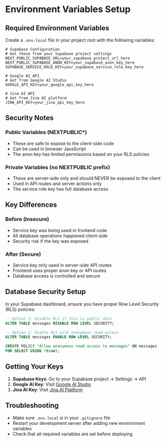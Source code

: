 # Environment Variables Setup

## Required Environment Variables

Create a `.env.local` file in your project root with the following variables:

```env
# Supabase Configuration
# Get these from your Supabase project settings
NEXT_PUBLIC_SUPABASE_URL=your_supabase_project_url_here
NEXT_PUBLIC_SUPABASE_ANON_KEY=your_supabase_anon_key_here
SUPABASE_SERVICE_ROLE_KEY=your_supabase_service_role_key_here

# Google AI API
# Get from Google AI Studio
GOOGLE_API_KEY=your_google_api_key_here

# Jina AI API
# Get from Jina AI platform
JINA_API_KEY=your_jina_api_key_here
```

## Security Notes

### Public Variables (NEXT*PUBLIC*\*)

- These are safe to expose to the client-side code
- Can be used in browser JavaScript
- The anon key has limited permissions based on your RLS policies

### Private Variables (no NEXT*PUBLIC* prefix)

- These are server-side only and should NEVER be exposed to the client
- Used in API routes and server actions only
- The service role key has full database access

## Key Differences

### Before (Insecure)

- Service key was being used in frontend code
- All database operations happened client-side
- Security risk if the key was exposed

### After (Secure)

- Service key only used in server-side API routes
- Frontend uses proper anon key or API routes
- Database access is controlled and secure

## Database Security Setup

In your Supabase dashboard, ensure you have proper Row Level Security (RLS) policies:

```sql
-- Option 1: Disable RLS if this is public data
ALTER TABLE messages DISABLE ROW LEVEL SECURITY;

-- Option 2: Enable RLS with anonymous read access
ALTER TABLE messages ENABLE ROW LEVEL SECURITY;

CREATE POLICY "Allow anonymous read access to messages" ON messages
FOR SELECT USING (true);
```

## Getting Your Keys

1. **Supabase Keys**: Go to your Supabase project → Settings → API
2. **Google AI Key**: Visit [Google AI Studio](https://aistudio.google.com/)
3. **Jina AI Key**: Visit [Jina AI Platform](https://jina.ai/)

## Troubleshooting

- Make sure `.env.local` is in your `.gitignore` file
- Restart your development server after adding new environment variables
- Check that all required variables are set before deploying

